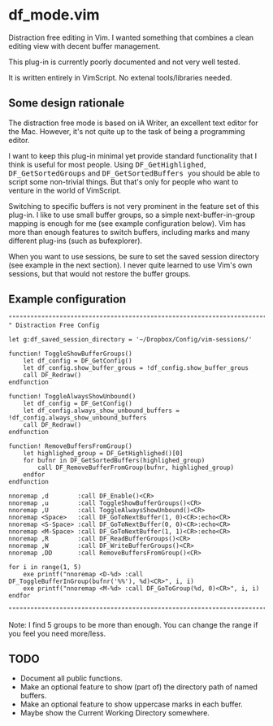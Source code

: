 df_mode.vim
===========

Distraction free editing in Vim.
I wanted something that combines a clean editing view with decent buffer management.

This plug-in is currently poorly documented and not very well tested.

It is written entirely in VimScript. No extenal tools/libraries needed.

## Some design rationale

The distraction free mode is based on iA Writer, an excellent text editor for the Mac. However, it's not quite up to the task of being a programming editor.

I want to keep this plug-in minimal yet provide standard functionality that I think is useful for most people. Using <tt>DF_GetHighlighed</tt>, <tt>DF_GetSortedGroups</tt> and <tt>DF_GetSortedBuffers </tt> you should be able to script some non-trivial things. But that's only for people who want to venture in the world of VimScript.

Switching to specific buffers is not very prominent in the feature set of this plug-in. I like to use small buffer groups, so a simple next-buffer-in-group mapping is enough for me (see example configuration below). Vim has more than enough features to switch buffers, including marks and many different plug-ins (such as bufexplorer).

When you want to use sessions, be sure to set the saved session directory (see example in the next section). I never quite learned to use Vim's own sessions, but that would not restore the buffer groups.

## Example configuration

    """""""""""""""""""""""""""""""""""""""""""""""""""""""""""""""""""""""""""""""""
    " Distraction Free Config
    
    let g:df_saved_session_directory = '~/Dropbox/Config/vim-sessions/'
    
    function! ToggleShowBufferGroups()
        let df_config = DF_GetConfig()
        let df_config.show_buffer_grous = !df_config.show_buffer_grous
        call DF_Redraw()
    endfunction
    
    function! ToggleAlwaysShowUnbound()
        let df_config = DF_GetConfig()
        let df_config.always_show_unbound_buffers = !df_config.always_show_unbound_buffers
        call DF_Redraw()
    endfunction
    
    function! RemoveBuffersFromGroup()
        let highlighed_group = DF_GetHighlighed()[0]
        for bufnr in DF_GetSortedBuffers(highlighed_group)
            call DF_RemoveBufferFromGroup(bufnr, highlighed_group)
        endfor
    endfunction
    
    nnoremap ,d        :call DF_Enable()<CR>
    nnoremap ,u        :call ToggleShowBufferGroups()<CR>
    nnoremap ,U        :call ToggleAlwaysShowUnbound()<CR>
    nnoremap <Space>   :call DF_GoToNextBuffer(1, 0)<CR>:echo<CR>
    nnoremap <S-Space> :call DF_GoToNextBuffer(0, 0)<CR>:echo<CR>
    nnoremap <M-Space> :call DF_GoToNextBuffer(1, 1)<CR>:echo<CR>
    nnoremap ,R        :call DF_ReadBufferGroups()<CR>
    nnoremap ,W        :call DF_WriteBufferGroups()<CR>
    nnoremap ,DD       :call RemoveBuffersFromGroup()<CR>
    
    for i in range(1, 5)
        exe printf("nnoremap <D-%d> :call DF_ToggleBufferInGroup(bufnr('%%'), %d)<CR>", i, i)
        exe printf("nnoremap <M-%d> :call DF_GoToGroup(%d, 0)<CR>", i, i)
    endfor
    
    """""""""""""""""""""""""""""""""""""""""""""""""""""""""""""""""""""""""""""""""

Note: I find 5 groups to be more than enough. You can change the range if you feel you need more/less.

## TODO

* Document all public functions.
* Make an optional feature to show (part of) the directory path of named buffers.
* Make an optional feature to show uppercase marks in each buffer.
* Maybe show the Current Working Directory somewhere.

